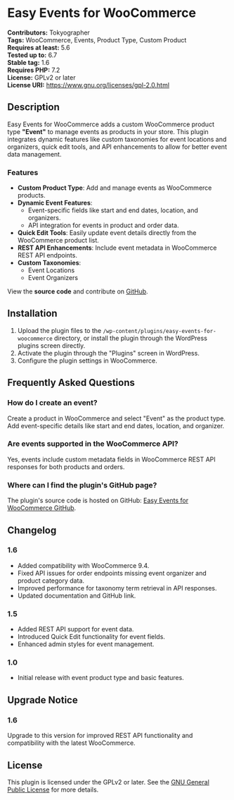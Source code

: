 # Easy Events for WooCommerce

**Contributors:** Tokyographer  
**Tags:** WooCommerce, Events, Product Type, Custom Product  
**Requires at least:** 5.6  
**Tested up to:** 6.7  
**Stable tag:** 1.6  
**Requires PHP:** 7.2  
**License:** GPLv2 or later  
**License URI:** https://www.gnu.org/licenses/gpl-2.0.html  

## Description

Easy Events for WooCommerce adds a custom WooCommerce product type **"Event"** to manage events as products in your store. This plugin integrates dynamic features like custom taxonomies for event locations and organizers, quick edit tools, and API enhancements to allow for better event data management.

### Features

- **Custom Product Type**: Add and manage events as WooCommerce products.
- **Dynamic Event Features**:
  - Event-specific fields like start and end dates, location, and organizers.
  - API integration for events in product and order data.
- **Quick Edit Tools**: Easily update event details directly from the WooCommerce product list.
- **REST API Enhancements**: Include event metadata in WooCommerce REST API endpoints.
- **Custom Taxonomies**:
  - Event Locations
  - Event Organizers

View the **source code** and contribute on [GitHub](https://github.com/tokyographer/easy-events-for-woocommerce).

## Installation

1. Upload the plugin files to the `/wp-content/plugins/easy-events-for-woocommerce` directory, or install the plugin through the WordPress plugins screen directly.
2. Activate the plugin through the "Plugins" screen in WordPress.
3. Configure the plugin settings in WooCommerce.

## Frequently Asked Questions

### How do I create an event?
Create a product in WooCommerce and select "Event" as the product type. Add event-specific details like start and end dates, location, and organizer.

### Are events supported in the WooCommerce API?
Yes, events include custom metadata fields in WooCommerce REST API responses for both products and orders.

### Where can I find the plugin's GitHub page?
The plugin's source code is hosted on GitHub: [Easy Events for WooCommerce GitHub](https://github.com/tokyographer/easy-events-for-woocommerce).

## Changelog

### 1.6
- Added compatibility with WooCommerce 9.4.
- Fixed API issues for order endpoints missing event organizer and product category data.
- Improved performance for taxonomy term retrieval in API responses.
- Updated documentation and GitHub link.

### 1.5
- Added REST API support for event data.
- Introduced Quick Edit functionality for event fields.
- Enhanced admin styles for event management.

### 1.0
- Initial release with event product type and basic features.

## Upgrade Notice

### 1.6
Upgrade to this version for improved REST API functionality and compatibility with the latest WooCommerce.

## License

This plugin is licensed under the GPLv2 or later. See the [GNU General Public License](https://www.gnu.org/licenses/gpl-2.0.html) for more details.